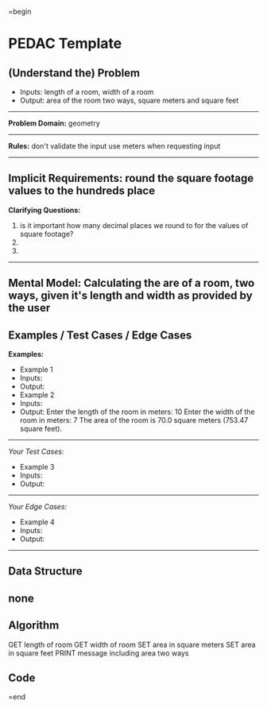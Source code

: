 =begin

PEDAC Template
==============

(Understand the) Problem
------------------------

-  Inputs: length of a room, width of a room
-  Output: area of the room two ways, square meters and square feet

---

**Problem Domain:**
geometry

---

**Rules:**
don't validate the input
use meters when requesting input

---

**Implicit Requirements:**
round the square footage values to the hundreds place
---

**Clarifying Questions:**

1. is it important how many decimal places we round to for the values of square
   footage?
2.
3.

---

**Mental Model:**
Calculating the are of a room, two ways, given it's length and width as provided
by the user
---

Examples / Test Cases / Edge Cases
----------------------------------

**Examples:**

-  Example 1
  -  Inputs:
  -  Output:
-  Example 2
  -  Inputs:
  -  Output:
Enter the length of the room in meters:
10
Enter the width of the room in meters:
7
The area of the room is 70.0 square meters (753.47 square feet).

---

_Your Test Cases:_

-  Example 3
  -  Inputs:
  -  Output:

---

_Your Edge Cases:_

-  Example 4
  -  Inputs:
  -  Output:

---

Data Structure
--------------
none
---

Algorithm
---------
GET length of room
GET width of room
SET area in square meters
SET area in square feet
PRINT message including area two ways


Code
----

=end
